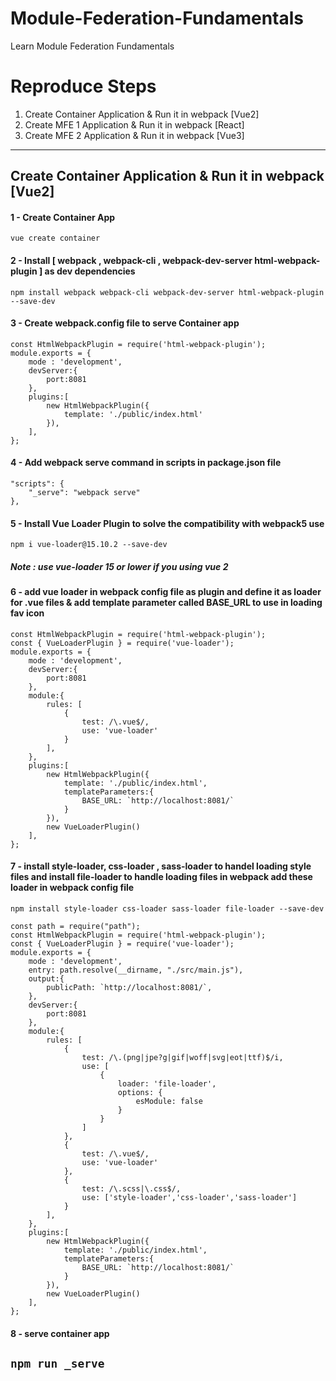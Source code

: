 # Module-Federation-Fundamentals
Learn Module Federation Fundamentals

# Reproduce Steps
1. Create Container Application & Run it in webpack [Vue2]
2. Create MFE 1 Application & Run it in webpack [React]
3. Create MFE 2 Application & Run it in webpack [Vue3]
---
## Create Container Application & Run it in webpack [Vue2]
#### 1 - Create Container App
`vue create container`

#### 2 - Install [ webpack , webpack-cli , webpack-dev-server  html-webpack-plugin ] as dev dependencies 
`npm install webpack webpack-cli webpack-dev-server html-webpack-plugin --save-dev`

#### 3 - Create webpack.config file to serve Container app 
```
const HtmlWebpackPlugin = require('html-webpack-plugin');
module.exports = {
    mode : 'development',
    devServer:{
        port:8081
    },
    plugins:[
        new HtmlWebpackPlugin({
            template: './public/index.html'
        }),
    ],
};
```
#### 4 - Add webpack serve command in scripts in package.json file
```
"scripts": {
    "_serve": "webpack serve"
},
```

#### 5 - Install Vue Loader Plugin to solve the compatibility with webpack5 use 
`npm i vue-loader@15.10.2 --save-dev`
##### Note : use vue-loader 15 or lower if you using vue 2

#### 6 - add vue loader in webpack config file as plugin and define it as loader for .vue files & add template parameter called BASE_URL to use in loading fav icon
```
const HtmlWebpackPlugin = require('html-webpack-plugin');
const { VueLoaderPlugin } = require('vue-loader');
module.exports = {
    mode : 'development',
    devServer:{
        port:8081
    },
    module:{
        rules: [
            {
                test: /\.vue$/,
                use: 'vue-loader'
            }
        ],
    },
    plugins:[
        new HtmlWebpackPlugin({
            template: './public/index.html',
            templateParameters:{
                BASE_URL: `http://localhost:8081/`
            }
        }),
        new VueLoaderPlugin()
    ],
};
```
#### 7 - install style-loader, css-loader , sass-loader to handel loading style files and install file-loader to handle loading files in webpack add these loader in webpack config file
`npm install style-loader css-loader sass-loader file-loader --save-dev`
```
const path = require("path");
const HtmlWebpackPlugin = require('html-webpack-plugin');
const { VueLoaderPlugin } = require('vue-loader');
module.exports = {
    mode : 'development',
    entry: path.resolve(__dirname, "./src/main.js"),
    output:{
        publicPath: `http://localhost:8081/`,
    },
    devServer:{
        port:8081
    },
    module:{
        rules: [
            {
                test: /\.(png|jpe?g|gif|woff|svg|eot|ttf)$/i,
                use: [
                    { 
                        loader: 'file-loader',
                        options: {
                            esModule: false
                        }
                    }
                ]
            },
            {
                test: /\.vue$/,
                use: 'vue-loader'
            },
            {
                test: /\.scss|\.css$/,
                use: ['style-loader','css-loader','sass-loader']
            }
        ],
    },
    plugins:[
        new HtmlWebpackPlugin({
            template: './public/index.html',
            templateParameters:{
                BASE_URL: `http://localhost:8081/`
            }
        }),
        new VueLoaderPlugin()
    ],
};
```
#### 8 - serve container app 
`npm run _serve` 
---